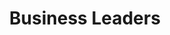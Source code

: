 ---
title: Business Leaders
heroQuote: Education is the most powerful weapon which you can use to change the world.
hero_Quote_Cite: Nelson Mandela

hero_image: /images/AfricanLeadershipPowerCouple.webp
bookCover_image: /images/programs/NewProgramTrainingBook.webp
curriculumSprite_image: /images/sprites/sprite-Set2.webp

id: 4
objective_markdown: Paragraph describing the objective for this program. For example - when you have completed this program you will be able to...
motivation: "Why EMIT chose to develop this program. Displays in Marketing Lists."
status: planned

entrance: Explain the entrance requirements for this program
delivery: Describe how the program is delivered
duration: How long will it take to complete the program
assessment: Describe how the program is assessed
certification: Description of the certification for this program
graduation: Describe the graduation event

description_markdown: >-
  Introductory Paragraph for this curriculum. Sapien iusto curae porttitor facilisis odio quaerat felis? Cursus sagittis facilisi lorem qui voluptatibus, aliquam. Felis tortor deleniti ac! Feugiat auctor exercitation sequi, cum feugiat, eiusmod, pretium.

curricula:
  - title: Title of the curricula
    objective: Lacus! Veritatis mus aliquip atque molestie! Justo class tempora, posuere.
    credits_number: 5
    days_number: 10
    projects_number: 3
    sprite_selection_number: 1
  - title: Title of the curricula
    objective: Lacus! Veritatis mus aliquip atque molestie! Justo class tempora, posuere.
    credits_number: 5
    days_number: 10
    projects_number: 3
    sprite_selection_number: 2
  - title: Title of the curricula
    objective: Lacus! Veritatis mus aliquip atque molestie! Justo class tempora, posuere.
    credits_number: 5
    days_number: 10
    projects_number: 3
    sprite_selection_number: 3
  - title: Title of the curricula
    objective: Lacus! Veritatis mus aliquip atque molestie! Justo class tempora, posuere.
    credits_number: 5
    days_number: 10
    projects_number: 3
    sprite_selection_number: 4
  - title: Title of the curricula
    objective: Lacus! Veritatis mus aliquip atque molestie! Justo class tempora, posuere.
    credits_number: 5
    days_number: 10
    projects_number: 3
    sprite_selection_number: 5
  - title: Title of the curricula
    objective: Lacus! Veritatis mus aliquip atque molestie! Justo class tempora, posuere.
    credits_number: 5
    days_number: 10
    projects_number: 3
    sprite_selection_number: 6
  - title: Title of the curricula
    objective: Lacus! Veritatis mus aliquip atque molestie! Justo class tempora, posuere.
    credits_number: 5
    days_number: 10
    projects_number: 3
    sprite_selection_number: 7
---